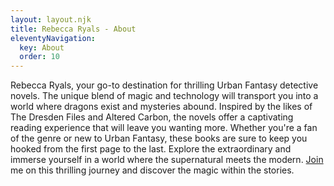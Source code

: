```yaml
---
layout: layout.njk
title: Rebecca Ryals - About
eleventyNavigation:
  key: About
  order: 10
---
```


Rebecca Ryals, your go-to destination for thrilling Urban Fantasy detective novels. 
The unique blend of magic and technology will transport you into a world where dragons exist and mysteries abound. 
Inspired by the likes of The Dresden Files and Altered Carbon, the novels offer a captivating reading experience that will leave you wanting more. 
Whether you're a fan of the genre or new to Urban Fantasy, these books are sure to keep you hooked from the first page to the last. 
Explore the extraordinary and immerse yourself in a world where the supernatural meets the modern. 
<a href="{% link 'join' %}">Join</a> me on this thrilling journey and discover the magic within the stories.